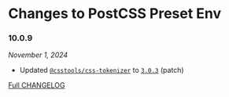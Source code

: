 # Changes to PostCSS Preset Env

### 10.0.9

_November 1, 2024_

- Updated [`@csstools/css-tokenizer`](https://github.com/csstools/postcss-plugins/tree/main/packages/css-tokenizer) to [`3.0.3`](https://github.com/csstools/postcss-plugins/tree/main/packages/css-tokenizer/CHANGELOG.md#303) (patch)

[Full CHANGELOG](https://github.com/csstools/postcss-plugins/tree/main/plugin-packs/postcss-preset-env/CHANGELOG.md)

